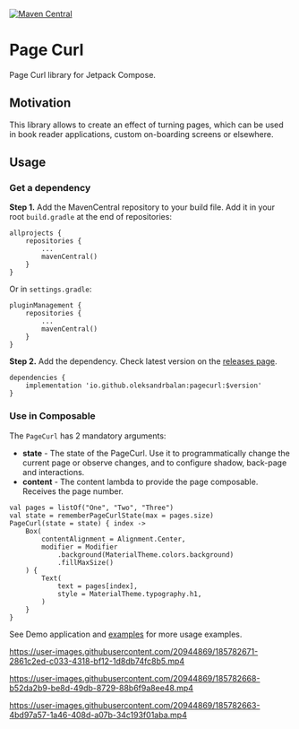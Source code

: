 [![Maven Central](https://img.shields.io/maven-central/v/io.github.oleksandrbalan/pagecurl.svg?label=Maven%20Central)](https://search.maven.org/artifact/io.github.oleksandrbalan/pagecurl)

# Page Curl

Page Curl library for Jetpack Compose.

## Motivation

This library allows to create an effect of turning pages, which can be used in book reader applications, custom on-boarding screens or elsewhere.

## Usage

### Get a dependency

**Step 1.** Add the MavenCentral repository to your build file.
Add it in your root `build.gradle` at the end of repositories:
```
allprojects {
    repositories {
        ...
        mavenCentral()
    }
}
```

Or in `settings.gradle`:
```
pluginManagement {
    repositories {
        ...
        mavenCentral()
    }
}
```

**Step 2.** Add the dependency.
Check latest version on the [releases page](https://github.com/oleksandrbalan/pagecurl/releases).
```
dependencies {
    implementation 'io.github.oleksandrbalan:pagecurl:$version'
}
```

### Use in Composable

The `PageCurl` has 2 mandatory arguments:
* **state** - The state of the PageCurl. Use it to programmatically change the current page or observe changes, and to configure shadow, back-page and interactions.
* **content** -  The content lambda to provide the page composable. Receives the page number.

```
val pages = listOf("One", "Two", "Three")
val state = rememberPageCurlState(max = pages.size)
PageCurl(state = state) { index ->
    Box(
        contentAlignment = Alignment.Center,
        modifier = Modifier
            .background(MaterialTheme.colors.background)
            .fillMaxSize()
    ) {
        Text(
            text = pages[index],
            style = MaterialTheme.typography.h1,
        )
    }
}
```

See Demo application and [examples](demo/src/main/kotlin/eu/wewox/pagecurl/screens) for more usage examples.

https://user-images.githubusercontent.com/20944869/185782671-2861c2ed-c033-4318-bf12-1d8db74fc8b5.mp4

https://user-images.githubusercontent.com/20944869/185782668-b52da2b9-be8d-49db-8729-88b6f9a8ee48.mp4

https://user-images.githubusercontent.com/20944869/185782663-4bd97a57-1a46-408d-a07b-34c193f01aba.mp4
